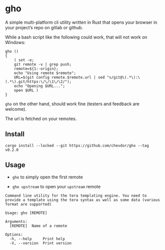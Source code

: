 # gho

A simple multi-platform cli utility written in Rust that opens your browser in your project’s repo on gitlab or github.

While a bash script like the following could work, that will not work on Windows:

    gho ()
    {
        ( set -e;
        git remote -v | grep push;
        remote=${1:-origin};
        echo "Using remote $remote";
        URL=$(git config remote.$remote.url | sed "s/git@\(.*\):\(.*\).git/https:\/\/\1\/\2/");
        echo "Opening $URL...";
        open $URL )
    }

`gho` on the other hand, should work fine (testers and feedback are welcome).

The url is fetched on your remotes.

## Install

    cargo install --locked --git https://github.com/chevdor/gho --tag v0.2.0

## Usage

-   `gho` to simply open the first remote

-   `gho upstream` to open your `upstream` remote

<!-- -->

    Command line utility for the tera templating engine. You need to provide a template using the tera syntax as well as some data (various format are supported)

    Usage: gho [REMOTE]

    Arguments:
      [REMOTE]  Name of a remote

    Options:
      -h, --help     Print help
      -V, --version  Print version
